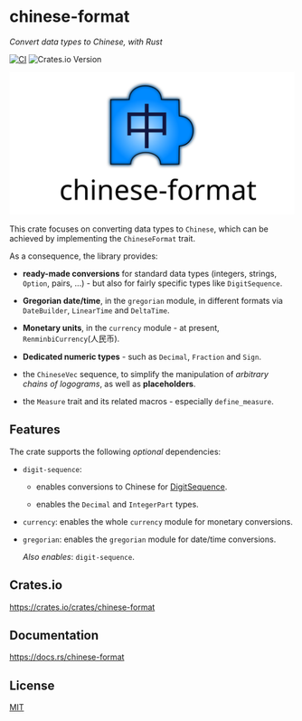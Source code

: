 # chinese-format

_Convert data types to Chinese, with Rust_

[![CI](https://github.com/giancosta86/chinese-format/actions/workflows/publish-to-crates.yml/badge.svg)](https://github.com/giancosta86/chinese-format/actions/workflows/publish-to-crates.yml)
![Crates.io Version](https://img.shields.io/crates/v/chinese-format?style=flat&logo=rust)

![Logo](docs/logo.svg)

This crate focuses on converting data types to `Chinese`,
which can be achieved by implementing the `ChineseFormat` trait.

As a consequence, the library provides:

- **ready-made conversions** for standard data types (integers,
  strings, `Option`, pairs, ...) - but also for fairly specific types like `DigitSequence`.

- **Gregorian date/time**, in the `gregorian` module, in different formats via `DateBuilder`, `LinearTime` and `DeltaTime`.

- **Monetary units**, in the `currency` module - at present, `RenminbiCurrency`(人民币).

- **Dedicated numeric types** - such as `Decimal`, `Fraction` and `Sign`.

- the `ChineseVec` sequence, to simplify the manipulation of _arbitrary
  chains of logograms_, as well as **placeholders**.

- the `Measure` trait and its related macros - especially `define_measure`.

## Features

The crate supports the following _optional_ dependencies:

- `digit-sequence`:

  - enables conversions to Chinese for [DigitSequence](https://crates.io/crates/digit-sequence).

  - enables the `Decimal` and `IntegerPart` types.

- `currency`: enables the whole `currency` module for monetary conversions.

- `gregorian`: enables the `gregorian` module for date/time conversions.

  _Also enables_: `digit-sequence`.

## Crates.io

https://crates.io/crates/chinese-format

## Documentation

https://docs.rs/chinese-format

## License

[MIT](LICENSE)
